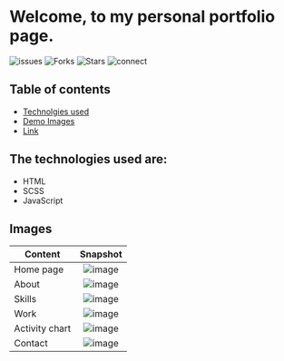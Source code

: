 # Welcome, to my personal portfolio page.
![issues](https://img.shields.io/github/issues/ProgrammerGaurav/programmergaurav.github.io)
![Forks](https://img.shields.io/github/forks/ProgrammerGaurav/programmergaurav.github.io)
![Stars](https://img.shields.io/github/stars/ProgrammerGaurav/programmergaurav.github.io)
![connect](https://img.shields.io/twitter/url?url=https%3A%2F%2Fgithub.com%2FProgrammerGaurav%2Fprogrammergaurav.github.io)
          


## Table of contents


* [Technolgies used](#the-technologies-used-are)
* [Demo Images](#images)
* [Link](https://programmergaurav.github.io/)


## The technologies used are: 


* HTML
* SCSS
* JavaScript


## Images


| Content        | Snapshot           | 
| ------------- |:-------------:| 
| Home page      | ![image](https://user-images.githubusercontent.com/74983536/135504333-19514077-185e-427a-8466-530c92c65378.png) | 
| About      | ![image](https://user-images.githubusercontent.com/74983536/135504531-bf8e9e0b-c98d-486e-875d-d7e25d03c638.png) | 
| Skills | ![image](https://user-images.githubusercontent.com/74983536/135504665-514eb6e0-ad3f-40a2-8c0c-20a7922d34a7.png) |   
| Work |  ![image](https://user-images.githubusercontent.com/74983536/135504782-d95a1b4b-3e0f-4312-a536-4a090499c5b9.png) |
| Activity chart | ![image](https://user-images.githubusercontent.com/74983536/135504893-8626adb4-5fe9-42e1-8a51-ff21c61cbf95.png) |
| Contact | ![image](https://user-images.githubusercontent.com/74983536/135505181-b9f5e292-df42-454f-9983-9a576e395442.png) |





